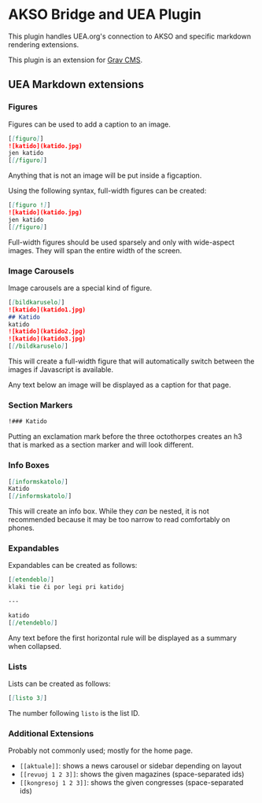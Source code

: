 # AKSO Bridge and UEA Plugin
This plugin handles UEA.org's connection to AKSO and specific markdown rendering extensions.

This plugin is an extension for [Grav CMS](http://github.com/getgrav/grav).

## UEA Markdown extensions
### Figures
Figures can be used to add a caption to an image.

```md
[[figuro]]
![katido](katido.jpg)
jen katido
[[/figuro]]
```

Anything that is not an image will be put inside a figcaption.

Using the following syntax, full-width figures can be created:

```md
[[figuro !]]
![katido](katido.jpg)
jen katido
[[/figuro]]
```

Full-width figures should be used sparsely and only with wide-aspect images. They will span the entire width of the screen.

### Image Carousels
Image carousels are a special kind of figure.

```md
[[bildkaruselo]]
![katido](katido1.jpg)
## Katido
katido
![katido](katido2.jpg)
![katido](katido3.jpg)
[[/bildkaruselo]]
```

This will create a full-width figure that will automatically switch between the images if Javascript is available.

Any text below an image will be displayed as a caption for that page.

### Section Markers
```md
!### Katido
```

Putting an exclamation mark before the three octothorpes creates an h3 that is marked as a section marker and will look different.

### Info Boxes
```md
[[informskatolo]]
Katido
[[/informskatolo]]
```

This will create an info box. While they *can* be nested, it is not recommended because it may be too narrow to read comfortably on phones.

### Expandables
Expandables can be created as follows:

```md
[[etendeblo]]
klaki tie ĉi por legi pri katidoj

---

katido
[[/etendeblo]]
```

Any text before the first horizontal rule will be displayed as a summary when collapsed.

### Lists
Lists can be created as follows:

```md
[[listo 3]]
```

The number following `listo` is the list ID.

### Additional Extensions
Probably not commonly used; mostly for the home page.

- `[[aktuale]]`: shows a news carousel or sidebar depending on layout
- `[[revuoj 1 2 3]]`: shows the given magazines (space-separated ids)
- `[[kongresoj 1 2 3]]`: shows the given congresses (space-separated ids)
